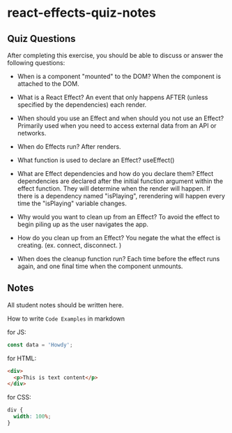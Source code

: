 # react-effects-quiz-notes

## Quiz Questions

After completing this exercise, you should be able to discuss or answer the following questions:

- When is a component "mounted" to the DOM?
  When the component is attached to the DOM.

- What is a React Effect?
  An event that only happens AFTER (unless specified by the dependencies) each render.

- When should you use an Effect and when should you not use an Effect?
  Primarily used when you need to access external data from an API or networks.

- When do Effects run?
  After renders.

- What function is used to declare an Effect?
  useEffect()

- What are Effect dependencies and how do you declare them?
  Effect dependencies are declared after the initial function argument within the effect function. They will determine when the render will happen. If there is a dependency named "isPlaying", rerendering will happen every time the "isPlaying" variable changes.

- Why would you want to clean up from an Effect?
  To avoid the effect to begin piling up as the user navigates the app.

- How do you clean up from an Effect?
  You negate the what the effect is creating. (ex. connect, disconnect. )

- When does the cleanup function run?
  Each time before the effect runs again, and one final time when the component unmounts.

## Notes

All student notes should be written here.

How to write `Code Examples` in markdown

for JS:

```javascript
const data = 'Howdy';
```

for HTML:

```html
<div>
  <p>This is text content</p>
</div>
```

for CSS:

```css
div {
  width: 100%;
}
```
